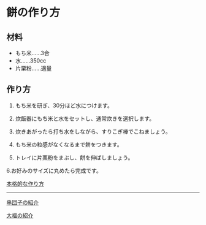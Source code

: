 # 餅の作り方

## 材料
- もち米……3合
- 水……350cc
- 片栗粉……適量

## 作り方
1. もち米を研ぎ、30分ほど水につけます。

2. 炊飯器にもち米と水をセットし、通常炊きを選択します。

3. 炊きあがったら打ち水をしながら、すりこぎ棒でこねましょう。

4. もち米の粒感がなくなるまで餅をつきます。

5. トレイに片栗粉をまぶし、餅を伸ばしましょう。

6.お好みのサイズに丸めたら完成です。

[本格的な作り方](https://www.sirogohan.com/recipe/motituki/ "餅の作り方")

***

[串団子の紹介](../01/01index.md)

[大福の紹介](../index.md)